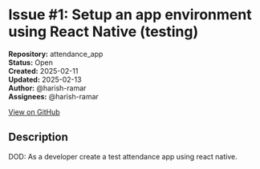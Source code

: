 # Issue #1: Setup an app environment using React Native (testing)

**Repository:** attendance_app  
**Status:** Open  
**Created:** 2025-02-11  
**Updated:** 2025-02-13  
**Author:** @harish-ramar  
**Assignees:** @harish-ramar  

[View on GitHub](https://github.com/Simtestlab/attendance_app/issues/1)

## Description

DOD: As a developer create a test attendance app using react native.